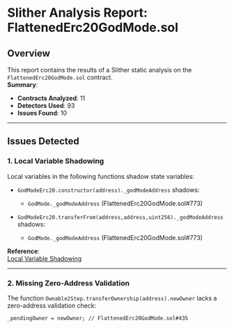 # Slither Analysis Report: FlattenedErc20GodMode.sol

## Overview
This report contains the results of a Slither static analysis on the `FlattenedErc20GodMode.sol` contract.  
**Summary**:
- **Contracts Analyzed**: 11
- **Detectors Used**: 93
- **Issues Found**: 10

---

## Issues Detected

### 1. Local Variable Shadowing
Local variables in the following functions shadow state variables:

- `GodModeErc20.constructor(address)._godModeAddress` shadows:
  - `GodMode._godModeAddress` (FlattenedErc20GodMode.sol#773)

- `GodModeErc20.transferFrom(address,address,uint256)._godModeAddress` shadows:
  - `GodMode._godModeAddress` (FlattenedErc20GodMode.sol#773)

**Reference**:  
[Local Variable Shadowing](https://github.com/crytic/slither/wiki/Detector-Documentation#local-variable-shadowing)

---

### 2. Missing Zero-Address Validation
The function `Ownable2Step.transferOwnership(address).newOwner` lacks a zero-address validation check:  

```solidity
_pendingOwner = newOwner; // FlattenedErc20GodMode.sol#435
